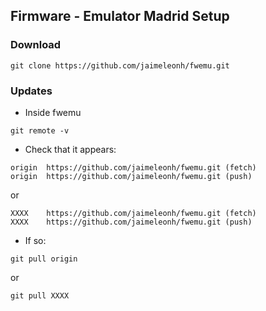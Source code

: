 
## Firmware - Emulator Madrid Setup

### Download
```
git clone https://github.com/jaimeleonh/fwemu.git
```

### Updates
- Inside fwemu
```
git remote -v
```
- Check that it appears:  
```
origin	https://github.com/jaimeleonh/fwemu.git (fetch)
origin	https://github.com/jaimeleonh/fwemu.git (push)
```
or
```
XXXX	https://github.com/jaimeleonh/fwemu.git (fetch)
XXXX	https://github.com/jaimeleonh/fwemu.git (push)
```


- If so:
```
git pull origin 
```
or 
```
git pull XXXX 
```
